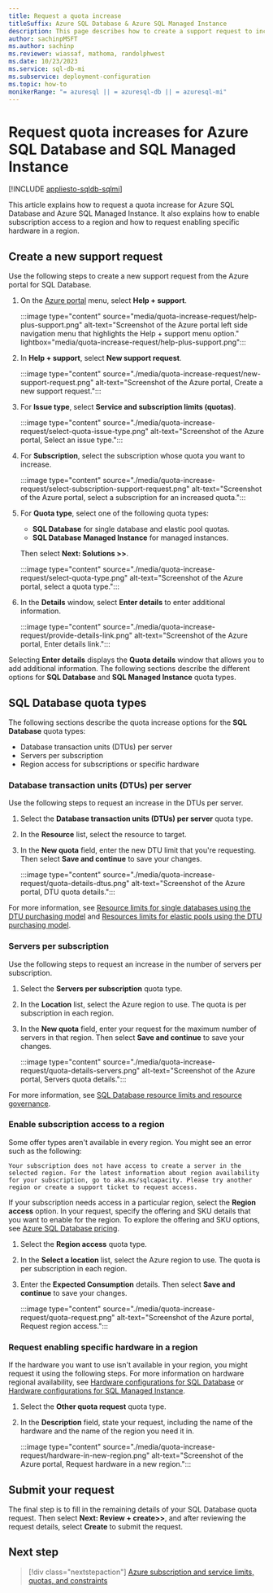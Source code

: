 ```yaml
---
title: Request a quota increase
titleSuffix: Azure SQL Database & Azure SQL Managed Instance
description: This page describes how to create a support request to increase the quotas for Azure SQL Database and Azure SQL Managed Instance.
author: sachinpMSFT
ms.author: sachinp
ms.reviewer: wiassaf, mathoma, randolphwest
ms.date: 10/23/2023
ms.service: sql-db-mi
ms.subservice: deployment-configuration
ms.topic: how-to
monikerRange: "= azuresql || = azuresql-db || = azuresql-mi"
---
```


# Request quota increases for Azure SQL Database and SQL Managed Instance

[!INCLUDE [appliesto-sqldb-sqlmi](../includes/appliesto-sqldb-sqlmi.md)]

This article explains how to request a quota increase for Azure SQL Database and Azure SQL Managed Instance. It also explains how to enable subscription access to a region and how to request enabling specific hardware in a region.

## <a id="newquota"></a> Create a new support request

Use the following steps to create a new support request from the Azure portal for SQL Database.

1. On  the [Azure portal](https://portal.azure.com) menu, select **Help + support**.

   :::image type="content" source="media/quota-increase-request/help-plus-support.png" alt-text="Screenshot of the Azure portal left side navigation menu that highlights the Help + support menu option." lightbox="media/quota-increase-request/help-plus-support.png":::

1. In **Help + support**, select **New support request**.

    :::image type="content" source="./media/quota-increase-request/new-support-request.png" alt-text="Screenshot of the Azure portal, Create a new support request.":::

1. For **Issue type**, select **Service and subscription limits (quotas)**.

   :::image type="content" source="./media/quota-increase-request/select-quota-issue-type.png" alt-text="Screenshot of the Azure portal, Select an issue type.":::

1. For **Subscription**, select the subscription whose quota you want to increase.

   :::image type="content" source="./media/quota-increase-request/select-subscription-support-request.png" alt-text="Screenshot of the Azure portal, select a subscription for an increased quota.":::

1. For **Quota type**, select one of the following quota types:

   - **SQL Database** for single database and elastic pool quotas.
   - **SQL Database Managed Instance** for managed instances.

   Then select **Next: Solutions >>**.

   :::image type="content" source="./media/quota-increase-request/select-quota-type.png" alt-text="Screenshot of the Azure portal, select a quota type.":::

1. In the **Details** window, select **Enter details** to enter additional information.

   :::image type="content" source="./media/quota-increase-request/provide-details-link.png" alt-text="Screenshot of the Azure portal, Enter details link.":::

Selecting **Enter details** displays the **Quota details** window that allows you to add additional information. The following sections describe the different options for **SQL Database** and **SQL Managed Instance** quota types.

## <a id="sqldbquota"></a> SQL Database quota types

The following sections describe the quota increase options for the **SQL Database** quota types:

- Database transaction units (DTUs) per server
- Servers per subscription
- Region access for subscriptions or specific hardware

### Database transaction units (DTUs) per server

Use the following steps to request an increase in the DTUs per server.

1. Select the **Database transaction units (DTUs) per server** quota type.

1. In the **Resource** list, select the resource to target.

1. In the **New quota** field, enter the new DTU limit that you're requesting. Then select **Save and continue** to save your changes. 

   :::image type="content" source="./media/quota-increase-request/quota-details-dtus.png" alt-text="Screenshot of the Azure portal, DTU quota details.":::

For more information, see [Resource limits for single databases using the DTU purchasing model](resource-limits-dtu-single-databases.md) and [Resources limits for elastic pools using the DTU purchasing model](resource-limits-dtu-elastic-pools.md).

### Servers per subscription

Use the following steps to request an increase in the number of servers per subscription.

1. Select the **Servers per subscription** quota type.

1. In the **Location** list, select the Azure region to use. The quota is per subscription in each region.

1. In the **New quota** field, enter your request for the maximum number of servers in that region. Then select **Save and continue** to save your changes. 

   :::image type="content" source="./media/quota-increase-request/quota-details-servers.png" alt-text="Screenshot of the Azure portal, Servers quota details.":::

For more information, see [SQL Database resource limits and resource governance](resource-limits-logical-server.md).

### <a id="region"></a> Enable subscription access to a region

Some offer types aren't available in every region. You might see an error such as the following:

`Your subscription does not have access to create a server in the selected region. For the latest information about region availability for your subscription, go to aka.ms/sqlcapacity. Please try another region or create a support ticket to request access.`

If your subscription needs access in a particular region, select the **Region access** option. In your request, specify the offering and SKU details that you want to enable for the region. To explore the offering and SKU options, see [Azure SQL Database pricing](https://azure.microsoft.com/pricing/details/sql-database/single/).

1. Select the **Region access** quota type.

1. In the **Select a location** list, select the Azure region to use. The quota is per subscription in each region.

1. Enter the **Expected Consumption** details. Then select **Save and continue** to save your changes. 

   :::image type="content" source="./media/quota-increase-request/quota-request.png" alt-text="Screenshot of the Azure portal, Request region access.":::

### Request enabling specific hardware in a region

If the hardware you want to use isn't available in your region, you might request it using the following steps. For more information on hardware regional availability, see [Hardware configurations for SQL Database](./service-tiers-sql-database-vcore.md#hardware-configuration) or [Hardware configurations for SQL Managed Instance](../managed-instance/service-tiers-managed-instance-vcore.md#hardware-configurations).

1. Select the **Other quota request** quota type.

1. In the **Description** field, state your request, including the name of the hardware and the name of the region you need it in.

   :::image type="content" source="./media/quota-increase-request/hardware-in-new-region.png" alt-text="Screenshot of the Azure portal, Request hardware in a new region.":::

## Submit your request

The final step is to fill in the remaining details of your SQL Database quota request. Then select **Next: Review + create>>**, and after reviewing the request details, select **Create** to submit the request.

## Next step

> [!div class="nextstepaction"]
> [Azure subscription and service limits, quotas, and constraints](/azure/azure-resource-manager/management/azure-subscription-service-limits)
